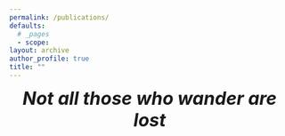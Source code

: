 ```yaml
---
permalink: /publications/
defaults:
  # _pages
  - scope:
layout: archive
author_profile: true
title: ""
---
```


<center>
<b style="font-size:32px"> <i>Not all those who wander are lost</i></b>
<br>
  

</center>
